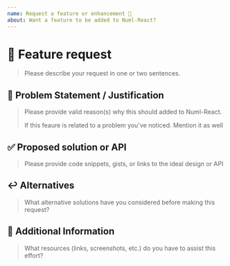 ```yaml
---
name: Request a feature or enhancement 🚀
about: Want a feature to be added to Numl-React?
---
```


<!---
Thanks for filing an issue 🙂!

Please search open/closed issues before submitting. Someone
might have asked the same thing before!
-->

# 🚀 Feature request

> Please describe your request in one or two sentences.

## 🧱 Problem Statement / Justification

> Please provide valid reason(s) why this should added to Numl-React.
>
> If this feaure is related to a problem you've noticed. Mention it as well

## ✅ Proposed solution or API

> Please provide code snippets, gists, or links to the ideal design or API

## ↩️ Alternatives

> What alternative solutions have you considered before making this request?

## 📝 Additional Information

> What resources (links, screenshots, etc.) do you have to assist this effort?
